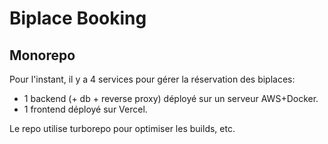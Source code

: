 # Biplace Booking

## Monorepo

Pour l'instant, il y a 4 services pour gérer la réservation des biplaces:
- 1 backend (+ db + reverse proxy) déployé sur un serveur AWS+Docker.
- 1 frontend déployé sur Vercel.

Le repo utilise turborepo pour optimiser les builds, etc.